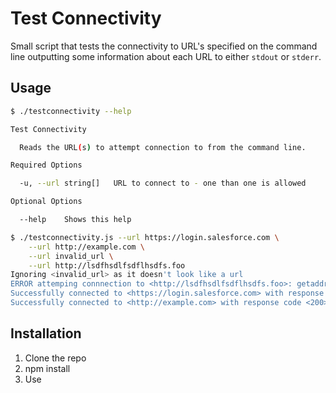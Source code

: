 # Test Connectivity #
Small script that tests the connectivity to URL's specified on the command line outputting some information about each URL to either `stdout` or `stderr`.

## Usage ##
```bash
$ ./testconnectivity --help

Test Connectivity

  Reads the URL(s) to attempt connection to from the command line.

Required Options

  -u, --url string[]   URL to connect to - one than one is allowed

Optional Options

  --help    Shows this help

$ ./testconnectivity.js --url https://login.salesforce.com \
    --url http://example.com \
    --url invalid_url \
    --url http://lsdfhsdlfsdflhsdfs.foo
Ignoring <invalid_url> as it doesn't look like a url
ERROR attemping connnection to <http://lsdfhsdlfsdflhsdfs.foo>: getaddrinfo ENOTFOUND lsdfhsdlfsdflhsdfs.foo lsdfhsdlfsdflhsdfs.foo:80
Successfully connected to <https://login.salesforce.com> with response code <200> and content-type <text/html; charset=UTF-8>
Successfully connected to <http://example.com> with response code <200> and content-type <text/html; charset=UTF-8>
```

## Installation ##
1. Clone the repo
2. npm install
3. Use
